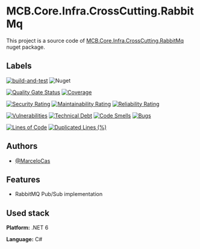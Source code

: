 
# MCB.Core.Infra.CrossCutting.RabbitMq

This project is a source code of [MCB.Core.Infra.CrossCutting.RabbitMq](https://www.nuget.org/packages/MCB.Core.Infra.CrossCutting.RabbitMq/) nuget package.


## Labels

[![build-and-test](https://github.com/MarceloCas/MCB.Core.Infra.CrossCutting.RabbitMq/actions/workflows/build-and-test.yml/badge.svg?branch=main)](https://github.com/MarceloCas/MCB.Core.Infra.CrossCutting.RabbitMq/actions/workflows/build-and-test.yml)
![Nuget](https://img.shields.io/nuget/v/MCB.Core.Infra.CrossCutting.RabbitMq)

[![Quality Gate Status](https://sonarcloud.io/api/project_badges/measure?project=MarceloCas_MCB.Core.Infra.CrossCutting.RabbitMq&metric=alert_status)](https://sonarcloud.io/summary/new_code?id=MarceloCas_MCB.Core.Infra.CrossCutting.RabbitMq)
[![Coverage](https://sonarcloud.io/api/project_badges/measure?project=MarceloCas_MCB.Core.Infra.CrossCutting.RabbitMq&metric=coverage)](https://sonarcloud.io/summary/new_code?id=MarceloCas_MCB.Core.Infra.CrossCutting.RabbitMq)


[![Security Rating](https://sonarcloud.io/api/project_badges/measure?project=MarceloCas_MCB.Core.Infra.CrossCutting.RabbitMq&metric=security_rating)](https://sonarcloud.io/summary/new_code?id=MarceloCas_MCB.Core.Infra.CrossCutting.RabbitMq)
[![Maintainability Rating](https://sonarcloud.io/api/project_badges/measure?project=MarceloCas_MCB.Core.Infra.CrossCutting.RabbitMq&metric=sqale_rating)](https://sonarcloud.io/summary/new_code?id=MarceloCas_MCB.Core.Infra.CrossCutting.RabbitMq)
[![Reliability Rating](https://sonarcloud.io/api/project_badges/measure?project=MarceloCas_MCB.Core.Infra.CrossCutting.RabbitMq&metric=reliability_rating)](https://sonarcloud.io/summary/new_code?id=MarceloCas_MCB.Core.Infra.CrossCutting.RabbitMq)


[![Vulnerabilities](https://sonarcloud.io/api/project_badges/measure?project=MarceloCas_MCB.Core.Infra.CrossCutting.RabbitMq&metric=vulnerabilities)](https://sonarcloud.io/summary/new_code?id=MarceloCas_MCB.Core.Infra.CrossCutting.RabbitMq)
[![Technical Debt](https://sonarcloud.io/api/project_badges/measure?project=MarceloCas_MCB.Core.Infra.CrossCutting.RabbitMq&metric=sqale_index)](https://sonarcloud.io/summary/new_code?id=MarceloCas_MCB.Core.Infra.CrossCutting.RabbitMq)
[![Code Smells](https://sonarcloud.io/api/project_badges/measure?project=MarceloCas_MCB.Core.Infra.CrossCutting.RabbitMq&metric=code_smells)](https://sonarcloud.io/summary/new_code?id=MarceloCas_MCB.Core.Infra.CrossCutting.RabbitMq)
[![Bugs](https://sonarcloud.io/api/project_badges/measure?project=MarceloCas_MCB.Core.Infra.CrossCutting.RabbitMq&metric=bugs)](https://sonarcloud.io/summary/new_code?id=MarceloCas_MCB.Core.Infra.CrossCutting.RabbitMq)


[![Lines of Code](https://sonarcloud.io/api/project_badges/measure?project=MarceloCas_MCB.Core.Infra.CrossCutting.RabbitMq&metric=ncloc)](https://sonarcloud.io/summary/new_code?id=MarceloCas_MCB.Core.Infra.CrossCutting.RabbitMq)
[![Duplicated Lines (%)](https://sonarcloud.io/api/project_badges/measure?project=MarceloCas_MCB.Core.Infra.CrossCutting.RabbitMq&metric=duplicated_lines_density)](https://sonarcloud.io/summary/new_code?id=MarceloCas_MCB.Core.Infra.CrossCutting.RabbitMq)



## Authors

- [@MarceloCas](https://www.linkedin.com/in/marcelocastelobranco/)


## Features

- RabbitMQ Pub/Sub implementation


## Used stack

**Platform:** .NET 6

**Language:** C#

